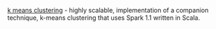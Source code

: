 

[k means clustering](https://github.com/derrickburns/generalized-kmeans-clustering) - highly scalable, 
implementation of a companion technique, k-means clustering that uses Spark 1.1 written in Scala.
